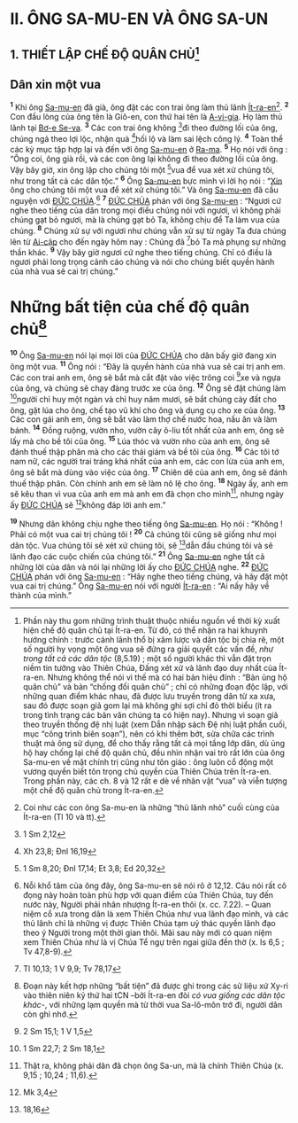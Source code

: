 # II. ÔNG SA-MU-EN VÀ ÔNG SA-UN

## 1. THIẾT LẬP CHẾ ĐỘ QUÂN CHỦ[^1-ac15231c-28c0-4cba-9fc6-e6a7ff0e68e6]

## Dân xin một vua
<sup><b>1</b></sup> Khi ông [Sa-mu-en]() đã già, ông đặt các con trai ông làm thủ lãnh [Ít-ra-en]()[^2-ac15231c-28c0-4cba-9fc6-e6a7ff0e68e6]. <sup><b>2</b></sup> Con đầu lòng của ông tên là Giô-en, con thứ hai tên là [A-vi-gia](). Họ làm thủ lãnh tại [Bơ-e Se-va](). <sup><b>3</b></sup> Các con trai ông không [^1@-ac15231c-28c0-4cba-9fc6-e6a7ff0e68e6]đi theo đường lối của ông, chúng ngả theo lợi lộc, nhận quà [^2@-ac15231c-28c0-4cba-9fc6-e6a7ff0e68e6]hối lộ và làm sai lệch công lý. <sup><b>4</b></sup> Toàn thể các kỳ mục tập hợp lại và đến với ông [Sa-mu-en]() ở [Ra-ma](). <sup><b>5</b></sup> Họ nói với ông : “Ông coi, ông già rồi, và các con ông lại không đi theo đường lối của ông. Vậy bây giờ, xin ông lập cho chúng tôi một [^3@-ac15231c-28c0-4cba-9fc6-e6a7ff0e68e6]vua để vua xét xử chúng tôi, như trong tất cả các dân tộc.” <sup><b>6</b></sup> Ông [Sa-mu-en]() bực mình vì lời họ nói : “[Xin]() ông cho chúng tôi một vua để xét xử chúng tôi.” Và ông [Sa-mu-en]() đã cầu nguyện với [ĐỨC CHÚA]().[^3-ac15231c-28c0-4cba-9fc6-e6a7ff0e68e6] <sup><b>7</b></sup> [ĐỨC CHÚA]() phán với ông [Sa-mu-en]() : “Ngươi cứ nghe theo tiếng của dân trong mọi điều chúng nói với ngươi, vì không phải chúng gạt bỏ ngươi, mà là chúng gạt bỏ Ta, không chịu để Ta làm vua của chúng. <sup><b>8</b></sup> Chúng xử sự với ngươi như chúng vẫn xử sự từ ngày Ta đưa chúng lên từ [Ai-cập]() cho đến ngày hôm nay : Chúng đã [^4@-ac15231c-28c0-4cba-9fc6-e6a7ff0e68e6]bỏ Ta mà phụng sự những thần khác. <sup><b>9</b></sup> Vậy bây giờ ngươi cứ nghe theo tiếng chúng. Chỉ có điều là ngươi phải long trọng cảnh cáo chúng và nói cho chúng biết quyền hành của nhà vua sẽ cai trị chúng.”

# Những bất tiện của chế độ quân chủ[^4-ac15231c-28c0-4cba-9fc6-e6a7ff0e68e6]
<sup><b>10</b></sup> Ông [Sa-mu-en]() nói lại mọi lời của [ĐỨC CHÚA]() cho dân bấy giờ đang xin ông một vua. <sup><b>11</b></sup> Ông nói : “Đây là quyền hành của nhà vua sẽ cai trị anh em. Các con trai anh em, ông sẽ bắt mà cắt đặt vào việc trông coi [^5@-ac15231c-28c0-4cba-9fc6-e6a7ff0e68e6]xe và ngựa của ông, và chúng sẽ chạy đàng trước xe của ông. <sup><b>12</b></sup> Ông sẽ đặt chúng làm [^6@-ac15231c-28c0-4cba-9fc6-e6a7ff0e68e6]người chỉ huy một ngàn và chỉ huy năm mươi, sẽ bắt chúng cày đất cho ông, gặt lúa cho ông, chế tạo vũ khí cho ông và dụng cụ cho xe của ông. <sup><b>13</b></sup> Các con gái anh em, ông sẽ bắt vào làm thợ chế nước hoa, nấu ăn và làm bánh. <sup><b>14</b></sup> Đồng ruộng, vườn nho, vườn cây ô-liu tốt nhất của anh em, ông sẽ lấy mà cho bề tôi của ông. <sup><b>15</b></sup> Lúa thóc và vườn nho của anh em, ông sẽ đánh thuế thập phân mà cho các thái giám và bề tôi của ông. <sup><b>16</b></sup> Các tôi tớ nam nữ, các người trai tráng khá nhất của anh em, các con lừa của anh em, ông sẽ bắt mà dùng vào việc của ông. <sup><b>17</b></sup> Chiên dê của anh em, ông sẽ đánh thuế thập phân. Còn chính anh em sẽ làm nô lệ cho ông. <sup><b>18</b></sup> Ngày ấy, anh em sẽ kêu than vì vua của anh em mà anh em đã chọn cho mình[^5-ac15231c-28c0-4cba-9fc6-e6a7ff0e68e6], nhưng ngày ấy [ĐỨC CHÚA]() sẽ [^7@-ac15231c-28c0-4cba-9fc6-e6a7ff0e68e6]không đáp lời anh em.”

<sup><b>19</b></sup> Nhưng dân không chịu nghe theo tiếng ông [Sa-mu-en](). Họ nói : “Không ! Phải có một vua cai trị chúng tôi ! <sup><b>20</b></sup> Cả chúng tôi cũng sẽ giống như mọi dân tộc. Vua chúng tôi sẽ xét xử chúng tôi, sẽ [^8@-ac15231c-28c0-4cba-9fc6-e6a7ff0e68e6]dẫn đầu chúng tôi và sẽ lãnh đạo các cuộc chiến của chúng tôi.” <sup><b>21</b></sup> Ông [Sa-mu-en]() nghe tất cả những lời của dân và nói lại những lời ấy cho [ĐỨC CHÚA]() nghe. <sup><b>22</b></sup> [ĐỨC CHÚA]() phán với ông [Sa-mu-en]() : “Hãy nghe theo tiếng chúng, và hãy đặt một vua cai trị chúng.” Ông [Sa-mu-en]() nói với người [Ít-ra-en]() : “Ai nấy hãy về thành của mình.”

[^1-ac15231c-28c0-4cba-9fc6-e6a7ff0e68e6]: Phần này thu gom những trình thuật thuộc nhiều nguồn về thời kỳ xuất hiện chế độ quân chủ tại Ít-ra-en. Từ đó, có thể nhận ra hai khuynh hướng chính : trước cảnh lãnh thổ bị xâm lược và dân tộc bị chia rẽ, một số người hy vọng một ông vua sẽ đứng ra giải quyết các vấn đề, *như trong tất cả các dân tộc* (8,5.19) ; một số người khác thì vẫn đặt trọn niềm tin tưởng vào Thiên Chúa, Đấng xét xử và lãnh đạo duy nhất của Ít-ra-en. Nhưng không thể nói vì thế mà có hai bản hiệu đính : “Bản ủng hộ quân chủ” và bản “chống đối quân chủ” ; chỉ có những đoạn độc lập, với những quan điểm khác nhau, đã được lưu truyền trong dân từ xa xưa, sau đó được soạn giả gom lại mà không ghi sợi chỉ đỏ thời biểu (ít ra trong tình trạng các bản văn chúng ta có hiện nay). Nhưng vì soạn giả theo truyền thống đệ nhị luật (xem Dẫn nhập sách Đệ nhị luật phần cuối, mục “công trình biên soạn”), nên có khi thêm bớt, sửa chữa các trình thuật mà ông sử dụng, để cho thấy rằng tất cả mọi tầng lớp dân, dù ủng hộ hay chống lại chế độ quân chủ, đều nhìn nhận vai trò rất lớn của ông Sa-mu-en về mặt chính trị cũng như tôn giáo : ông luôn cổ động một vương quyền biết tôn trọng chủ quyền của Thiên Chúa trên Ít-ra-en. Trong phần này, các ch. 8 và 12 rất e dè về nhân vật “vua” và viễn tượng một chế độ quân chủ trong Ít-ra-en.
[^2-ac15231c-28c0-4cba-9fc6-e6a7ff0e68e6]: Coi như các con ông Sa-mu-en là những “thủ lãnh nhỏ” cuối cùng của Ít-ra-en (Tl 10 và tt).
[^3-ac15231c-28c0-4cba-9fc6-e6a7ff0e68e6]: Nỗi khổ tâm của ông đây, ông Sa-mu-en sẽ nói rõ ở 12,12. Câu nói rất cô đọng này hoàn toàn phù hợp với quan điểm của Thiên Chúa, tuy đến nước này, Người phải nhân nhượng Ít-ra-en thôi (x. cc. 7.22). – Quan niệm cổ xưa trong dân là xem Thiên Chúa như vua lãnh đạo mình, và các thủ lãnh chỉ là những vị được Thiên Chúa tạm uỷ thác quyền lãnh đạo theo ý Người trong một thời gian thôi. Mãi sau này mới có quan niệm xem Thiên Chúa như là vị Chúa Tể ngự trên ngai giữa đền thờ (x. Is 6,5 ; Tv 47,8-9).
[^4-ac15231c-28c0-4cba-9fc6-e6a7ff0e68e6]: Đoạn này kết hợp những “bất tiện” đã được ghi trong các sử liệu xứ Xy-ri vào thiên niên kỷ thứ hai tCN –bởi Ít-ra-en đòi *có vua giống các dân tộc khác*-, với những lạm quyền mà từ thời vua Sa-lô-môn trở đi, người dân còn ghi nhớ.
[^5-ac15231c-28c0-4cba-9fc6-e6a7ff0e68e6]: Thật ra, không phải dân đã chọn ông Sa-un, mà là chính Thiên Chúa (x. 9,15 ; 10,24 ; 11,6).
[^1@-ac15231c-28c0-4cba-9fc6-e6a7ff0e68e6]: 1 Sm 2,12
[^2@-ac15231c-28c0-4cba-9fc6-e6a7ff0e68e6]: Xh 23,8; Đnl 16,19
[^3@-ac15231c-28c0-4cba-9fc6-e6a7ff0e68e6]: 1 Sm 8,20; Đnl 17,14; Et 3,8; Ed 20,32
[^4@-ac15231c-28c0-4cba-9fc6-e6a7ff0e68e6]: Tl 10,13; 1 V 9,9; Tv 78,17
[^5@-ac15231c-28c0-4cba-9fc6-e6a7ff0e68e6]: 2 Sm 15,1; 1 V 1,5
[^6@-ac15231c-28c0-4cba-9fc6-e6a7ff0e68e6]: 1 Sm 22,7; 2 Sm 18,1
[^7@-ac15231c-28c0-4cba-9fc6-e6a7ff0e68e6]: Mk 3,4
[^8@-ac15231c-28c0-4cba-9fc6-e6a7ff0e68e6]: 18,16